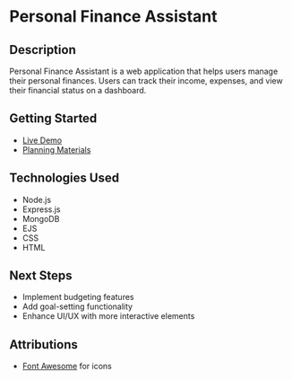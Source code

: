 # Personal Finance Assistant

## Description
Personal Finance Assistant is a web application that helps users manage their personal finances. Users can track their income, expenses, and view their financial status on a dashboard.

## Getting Started
- [Live Demo](https://your-deployed-app-url.com)
- [Planning Materials](https://excalidraw.com/)

## Technologies Used
- Node.js
- Express.js
- MongoDB
- EJS
- CSS
- HTML

## Next Steps
- Implement budgeting features
- Add goal-setting functionality
- Enhance UI/UX with more interactive elements

## Attributions
- [Font Awesome](https://.com) for icons

